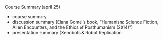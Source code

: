 Course Summary (april 25)

- course summary
- discussion summary (Elana Gomel’s book, “Humanism: Science Fiction, Alien Encounters, and the Ethics of Posthumanism (2014)")
- presentation summary (Xenobots & Robot Replication)

